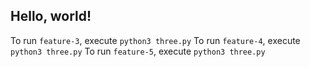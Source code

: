 ## Hello, world!

To run `feature-3`, execute `python3 three.py`
To run `feature-4`, execute `python3 three.py`
To run `feature-5`, execute `python3 three.py`
